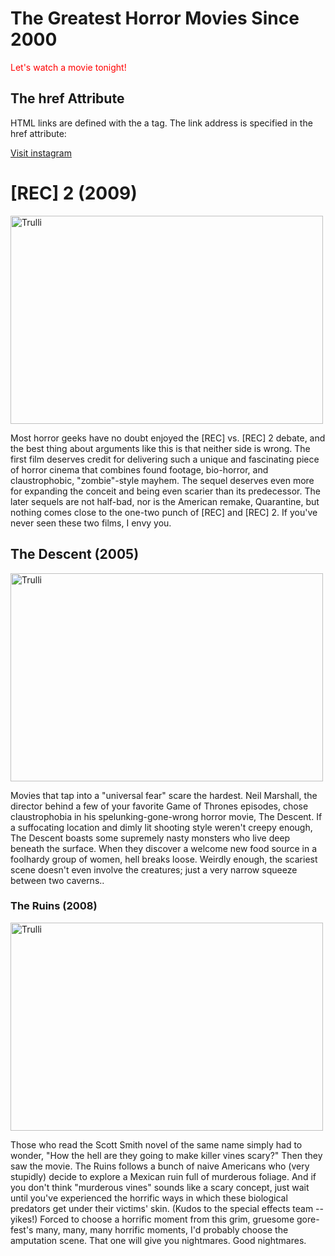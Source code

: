 

<h1>The Greatest Horror Movies Since 2000</h1>


<html>
<body>

<p style="color:red;"> Let's watch a movie tonight!</p>

</body>
</html>




<html>
<body>

<h2>The href Attribute</h2>

<p>HTML links are defined with the a tag. The link address is specified in the href attribute:</p>

<a href="https://www.instagram.com/horror.films_/">Visit instagram</a>

</body>
</html>



<html>
<body>

<h1>[REC] 2 (2009)</h1>
  
<html>
<body>
</h2>
<img src="https://assets3.thrillist.com/v1/image/1740198/1584x1054/crop;jpeg_quality=60.jpg" alt="Trulli" width="500" height="333">

</body>
</html>
 
<html>
<body>

<p>Most horror geeks have no doubt enjoyed the [REC] vs. [REC] 2 debate, and the best thing about arguments like this is that neither side is wrong. The first film deserves credit for delivering such a unique and fascinating piece of horror cinema that combines found footage, bio-horror, and claustrophobic, "zombie"-style mayhem. The sequel deserves even more for expanding the conceit and being even scarier than its predecessor. The later sequels are not half-bad, nor is the American remake, Quarantine, but nothing comes close to the one-two punch of [REC] and [REC] 2. If you've never seen these two films, I envy you.</p>


</body>
</html>

<h2>The Descent (2005)</h2>
  
<html>
<body>
</h2>
<img src="https://assets3.thrillist.com/v1/image/1740204/1584x1054/crop;jpeg_quality=60.jpg" alt="Trulli" width="500" height="333">

</body>
</html>

<html>
<body>

<p>Movies that tap into a "universal fear" scare the hardest. Neil Marshall, the director behind a few of your favorite Game of Thrones episodes, chose claustrophobia in his spelunking-gone-wrong horror movie, The Descent. If a suffocating location and dimly lit shooting style weren't creepy enough, The Descent boasts some supremely nasty monsters who live deep beneath the surface. When they discover a welcome new food source in a foolhardy group of women, hell breaks loose. Weirdly enough, the scariest scene doesn't even involve the creatures; just a very narrow squeeze between two caverns..</p>


</body>
</html>


<h3>The Ruins (2008)</h3>


</body>
</html>

<html>
<body>
</h2>
<img src="https://assets3.thrillist.com/v1/image/1740199/1584x1054/crop;jpeg_quality=60.jpg" alt="Trulli" width="500" height="333">

</body>
</html>

<html>
<body>

<p>Those who read the Scott Smith novel of the same name simply had to wonder, "How the hell are they going to make killer vines scary?" Then they saw the movie. The Ruins follows a bunch of naive Americans who (very stupidly) decide to explore a Mexican ruin full of murderous foliage. And if you don't think "murderous vines" sounds like a scary concept, just wait until you've experienced the horrific ways in which these biological predators get under their victims' skin. (Kudos to the special effects team -- yikes!) Forced to choose a horrific moment from this grim, gruesome gore-fest's many, many, many horrific moments, I'd probably choose the amputation scene. That one will give you nightmares. Good nightmares.</p>


</body>
</html>
